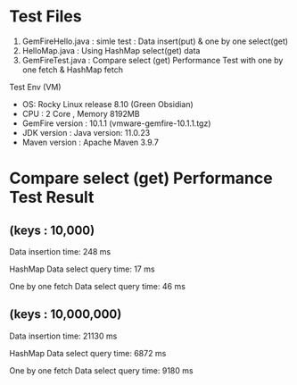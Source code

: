 # Test Files
1. GemFireHello.java : simle test : Data insert(put) & one by one select(get)
2. HelloMap.java : Using HashMap select(get) data   
3. GemFireTest.java : Compare select (get) Performance Test with one by one fetch & HashMap fetch
    
Test Env (VM)

* OS: Rocky Linux release 8.10 (Green Obsidian)
* CPU : 2 Core , Memory 8192MB
* GemFire version : 10.1.1 (vmware-gemfire-10.1.1.tgz)
* JDK version : Java version: 11.0.23
* Maven version : Apache Maven 3.9.7 

# Compare select (get) Performance Test Result 

## (keys : 10,000)

Data insertion time: 248 ms

HashMap Data select query time: 17 ms

One by one fetch Data select query time: 46 ms

## (keys : 10,000,000)

Data insertion time: 21130 ms

HashMap Data select query time: 6872 ms

One by one fetch Data select query time: 9180 ms
